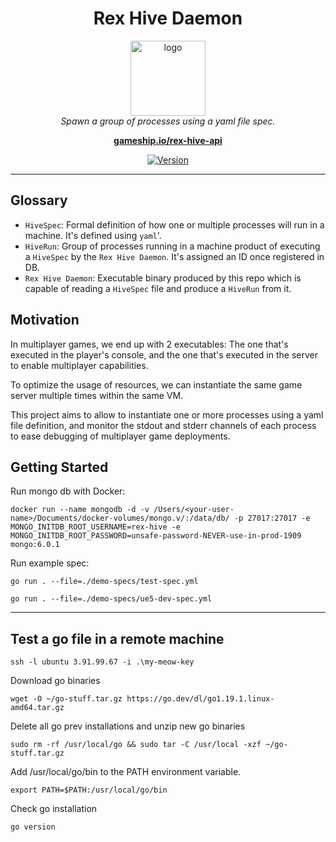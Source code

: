 <h1 align="center">Rex Hive Daemon</h1>

<p align="center">
  <img src="https://rex-public-assets.s3.amazonaws.com/rex-hive-logo.png" alt="logo" width="120px" height="120px"/>
  <br/>
  <i>
    Spawn a group of processes using a yaml file spec.
  </i>
  <br/>
</p>

<p align="center">
  <a href="https://gameship.io/rex-hive-api?src=github"><strong>gameship.io/rex-hive-api</strong></a>
  <br>
</p>

<p align="center">
  <a href="https://github.com/codehacks-io/rex-hive-api">
    <img src="https://img.shields.io/badge/version-0.0.0-brightgreen" alt="Version"/>
  </a>
</p>

<hr>

## Glossary

- `HiveSpec`: Formal definition of how one or multiple processes will run in a machine. It's defined using `yaml`'.
- `HiveRun`: Group of processes running in a machine product of executing a `HiveSpec` by the `Rex Hive Daemon`. It's
  assigned an ID once registered in DB.
- `Rex Hive Daemon`: Executable binary produced by this repo which is capable of reading a `HiveSpec` file and produce a
  `HiveRun` from it.

## Motivation

In multiplayer games, we end up with 2 executables: The one that's executed in the player's console, and the one that's
executed in the server to enable multiplayer capabilities.

To optimize the usage of resources, we can instantiate the same game server multiple times within the same VM.

This project aims to allow to instantiate one or more processes using a yaml file definition, and monitor the stdout and
stderr channels of each process to ease debugging of multiplayer game deployments.

## Getting Started

Run mongo db with Docker:

```shell
docker run --name mongodb -d -v /Users/<your-user-name>/Documents/docker-volumes/mongo.v/:/data/db/ -p 27017:27017 -e MONGO_INITDB_ROOT_USERNAME=rex-hive -e MONGO_INITDB_ROOT_PASSWORD=unsafe-password-NEVER-use-in-prod-1909 mongo:6.0.1
```

Run example spec:

```shell
go run . --file=./demo-specs/test-spec.yml
```

```shell
go run . --file=./demo-specs/ue5-dev-spec.yml
```

-----

## Test a go file in a remote machine

```shell
ssh -l ubuntu 3.91.99.67 -i .\my-meow-key
```

Download go binaries

```shell
wget -O ~/go-stuff.tar.gz https://go.dev/dl/go1.19.1.linux-amd64.tar.gz
```

Delete all go prev installations and unzip new go binaries

```shell
sudo rm -rf /usr/local/go && sudo tar -C /usr/local -xzf ~/go-stuff.tar.gz
```

Add /usr/local/go/bin to the PATH environment variable.

```shell
export PATH=$PATH:/usr/local/go/bin
```

Check go installation

```shell
go version
```
